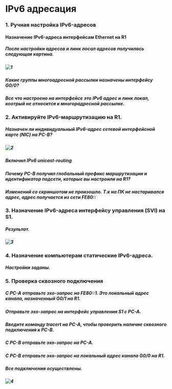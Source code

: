 # IPv6 адресация
### 1. Ручная настройка IPv6-адресов
####  Назначение IPv6-адреса интерфейсам Ethernet на R1
##### После настройки адресов и линк лосал адресов получилась следующая картина.
##### ![1](https://user-images.githubusercontent.com/99610266/166165172-26abb231-5cf9-47fe-972a-2c7d69eef1c6.png)
##### Какие группы многоадресной рассылки назначены интерфейсу G0/0?
##### Все что настроено на интерфейсе это IPv6 адрес и линк локал, коотрый не относится к многорадресной рассылке.
### 2. Активируйте IPv6-маршрутизацию на R1.
##### Назначен ли индивидуальный IPv6-адрес сетевой интерфейсной карте (NIC) на PC-B?
##### ![2](https://user-images.githubusercontent.com/99610266/166166100-e7298870-930f-4527-89cf-968eb2aadc90.png)
##### Включил IPv6 unicast-routing
##### Почему PC-B получил глобальный префикс маршрутизации и идентификатор подсети, которые вы настроили на R1?
##### Изменений со скриншотом не произошло. Т.к на ПК не настаривался адрес, адрес получается из сети FE80::
### 3. Назначение IPv6-адреса интерфейсу управления (SVI) на S1.
##### Результат.
##### ![3](https://user-images.githubusercontent.com/99610266/166166298-e1525800-8e9d-43ef-9135-d4bc66ffb114.png)
### 4. Назначение компьютерам статические IPv6-адреса.
##### Настройки заданы.
### 5. Проверка сквозного подключения
##### С PC-A отправьте эхо-запрос на FE80::1. Это локальный адрес канала, назначенный G0/1 на R1.
##### Отправьте эхо-запрос на интерфейс управления S1 с PC-A.
##### Введите команду tracert на PC-A, чтобы проверить наличие сквозного подключения к PC-B.
##### С PC-B отправьте эхо-запрос на PC-A.
##### С PC-B отправьте эхо-запрос на локальный адрес канала G0/0 на R1.
##### Все подключения осуществлены.
##### ![4](https://user-images.githubusercontent.com/99610266/166166590-d2d31748-3d93-4c83-81a7-7e15419cf486.png)
